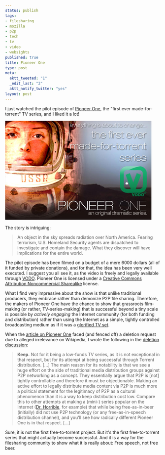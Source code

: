 ```yaml
--- 
status: publish
tags: 
- filesharing
- mozilla
- p2p
- tech
- tv
- video
- websights
published: true
title: Pioneer One
type: post
meta: 
  aktt_tweeted: "1"
  _edit_last: "2"
  aktt_notify_twitter: "yes"
layout: post
---
```

I just watched the pilot episode of <a href="http://www.pioneerone.tv/">Pioneer One</a>, the "first ever made-for-torrent" TV series, and I liked it a lot!

<a href="http://www.pioneerone.tv/"><img src="/media/wp/2010/06/pioneerone.jpg" alt="" title="Pioneer One" width="475" height="320" class="alignnone size-full wp-image-2824" /></a>

The story is intriguing:

<blockquote>An object in the sky spreads radiation over North America. Fearing terrorism, U.S. Homeland Security agents are dispatched to investigate and contain the damage. What they discover will have implications for the entire world.</blockquote>

The pilot episode has been filmed on a budget of a mere 6000 dollars (all of it funded by private donations), and for that, the idea has been very well executed. I suggest you all see it, as the video is freely and legally available through <a href="http://vodo.net/pioneerone">VODO</a>. Pioneer One is licensed under a <a href="http://creativecommons.org/licenses/by-nc-sa/3.0/">Creative Commons Attribution Noncommercial Sharealike</a> license.

What I find very impressive about the show is that unlike traditional producers, they embrace rather than demonize P2P file sharing. Therefore, the makers of Pioneer One have the chance to show that grassroots film-making (or rather, TV-series-making) that is successful beyond a tiny scale is possible by <em>actively engaging</em> the Internet community (for both funding and distribution) rather than using the Internet as a simple, tightly controlled broadcasting medium as if it was a <a href="http://www.hulu.com/">glorified TV set</a>.

When the <a href="http://en.wikipedia.org/wiki/Pioneer_One">article on Pioneer One</a> faced (and fenced off) a deletion request due to alleged irrelevance on Wikipedia, I wrote the following in the <a href="http://en.wikipedia.org/wiki/Wikipedia:Articles_for_deletion/Pioneer_One">deletion discussion</a>:

<blockquote><strong>Keep.</strong> Not for it being a low-funds TV series, as it is not exceptional in that respect, but for its attempt at being successful through Torrent distribution. [...] The main reason for its notability is that we see a huge effort on the side of traditional media distribution groups against P2P networking as a concept. They essentially argue that P2P is [not] tightly controllable and therefore it must be objectionable. Making an active effort to legally distribute media content via P2P is much more a political statement for the legitimacy of P2P as a cultural phenomenon than it is a way to keep distribution cost low. Compare this to other attempts at making a (mini-) series popular on the Internet (<a href="http://en.wikipedia.org/wiki/Dr._Horrible%27s_Sing-Along_Blog">Dr. Horrible</a>, for example) that while being free-as-in-beer (initially) did not use P2P technology (or any free-as-in-speech distribution channel), and you'll see how radically different Pioneer One is in that respect. [...]</blockquote>

Sure, it is not the first free-to-torrent project. But it's the first free-to-torrent series that might actually become successful. And it is a way for the filesharing community to show what it is really about: Free speech, not free beer.
